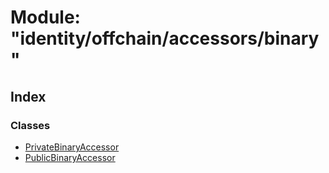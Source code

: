 # Module: "identity/offchain/accessors/binary"

## Index

### Classes

* [PrivateBinaryAccessor](../classes/_identity_offchain_accessors_binary_.privatebinaryaccessor.md)
* [PublicBinaryAccessor](../classes/_identity_offchain_accessors_binary_.publicbinaryaccessor.md)
